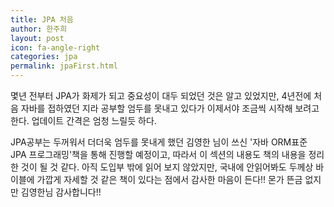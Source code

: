 ```yaml
---
title: JPA 처음
author: 한주희
layout: post
icon: fa-angle-right
categories: jpa
permalink: jpaFirst.html
---
```

몇년 전부터 JPA가 화제가 되고 중요성이 대두 되었던 것은 알고 있었지만, 4년전에 처음 자바를 접하였던 지라 공부할
엄두를 못내고 있다가 이제서야 조금씩 시작해 보려고 한다. 업데이트 간격은 엄청 느릴듯 하다.

JPA공부는 두꺼워서 더더욱 엄두를 못내게 했던 김영한 님이 쓰신 '자바 ORM표준 JPA 프로그래밍'책을 통해 진행할 예정이고,
따라서 이 섹션의 내용도 책의 내용을 정리한 것이 될 것 같다. 아직 도입부 밖에 읽어 보지 않았지만, 국내에 안읽어봐도
두께상 바이블에 가깝게 자세할 것 같은 책이 있다는 점에서 감사한 마음이 든다!! 몬가 뜬금 없지만 김영한님 감사합니다!!
